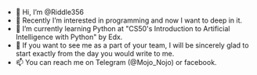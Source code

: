 - 👋 Hi, I’m @Riddle356
- 👀 Recently I’m interested in programming and now I want to deep in it. 
- 🌱 I’m currently learning Python at "CS50's Introduction to Artificial Intelligence with Python" by Edx.
- 💞️ If you want to see me as a part of your team, I will be sincerely glad to start exactly from the day you would write to me.
- 📫 You can reach me on Telegram (@Mojo_Nojo) or facebook.

<!---
Riddle356/Riddle356 is a ✨ special ✨ repository because its `README.md` (this file) appears on your GitHub profile.
You can click the Preview link to take a look at your changes.
--->
